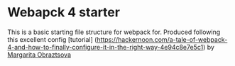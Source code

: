 # Webapck 4 starter
This is a basic starting file structure for webpack for. Produced following this excellent config [tutorial] (https://hackernoon.com/a-tale-of-webpack-4-and-how-to-finally-configure-it-in-the-right-way-4e94c8e7e5c1) by [Margarita Obraztsova](https://github.com/marharyta/webpack-boilerplate)
